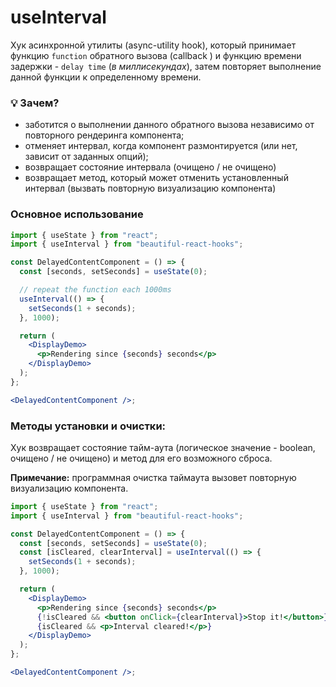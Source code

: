 # useInterval

Хук асинхронной утилиты (async-utility hook), который принимает функцию `function` обратного вызова (callback ) и функцию времени задержки - `delay time` (_в миллисекундах_), затем повторяет
выполнение данной функции к определенному времени.

### 💡 Зачем?

- заботится о выполнении данного обратного вызова независимо от повторного рендеринга компонента;
- отменяет интервал, когда компонент размонтируется (или нет, зависит от заданных опций);
- возвращает состояние интервала (очищено / не очищено)
- возвращает метод, который может отменить установленный интервал (вызвать повторную визуализацию компонента)

### Основное использование

```jsx harmony
import { useState } from "react";
import { useInterval } from "beautiful-react-hooks";

const DelayedContentComponent = () => {
  const [seconds, setSeconds] = useState(0);

  // repeat the function each 1000ms
  useInterval(() => {
    setSeconds(1 + seconds);
  }, 1000);

  return (
    <DisplayDemo>
      <p>Rendering since {seconds} seconds</p>
    </DisplayDemo>
  );
};

<DelayedContentComponent />;
```

### Методы установки и очистки:

Хук возвращает состояние тайм-аута (логическое значение - boolean, очищено / не очищено) и метод для его возможного сброса.

**Примечание:** программная очистка таймаута вызовет повторную визуализацию компонента.

```jsx harmony
import { useState } from "react";
import { useInterval } from "beautiful-react-hooks";

const DelayedContentComponent = () => {
  const [seconds, setSeconds] = useState(0);
  const [isCleared, clearInterval] = useInterval(() => {
    setSeconds(1 + seconds);
  }, 1000);

  return (
    <DisplayDemo>
      <p>Rendering since {seconds} seconds</p>
      {!isCleared && <button onClick={clearInterval}>Stop it!</button>}
      {isCleared && <p>Interval cleared!</p>}
    </DisplayDemo>
  );
};

<DelayedContentComponent />;
```
